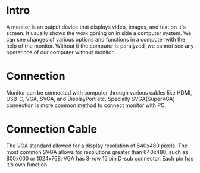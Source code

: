 # Intro

A monitor is an output device that displays video, images, and text on it's screen. It usually shows the work goning on in side a computer system. We can see changes of various options and functions in a computer with the help of the monitor. Without it the computer is paralyzed, we cannot see any operations of our computer without monitor.


# Connection

Monitor can be connected with computer through various cables like HDMI, USB-C, VGA, SVGA, and DisplayPort etc. Specially SVGA(SuperVGA) connection is more common method to connect monitor with PC.

# Connection Cable

The VGA standard allowed for a display resolution of 640x480 pixels. The most common SVGA allows for resolutions greater than 640x480, such as 800x600 or 1024x768. VGA has 3-row 15 pin D-sub connector. Each pin has it's own function.

